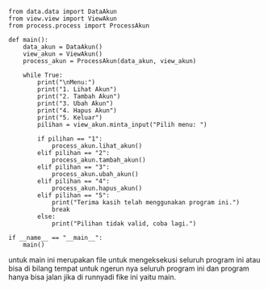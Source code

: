 ```
from data.data import DataAkun
from view.view import ViewAkun
from process.process import ProcessAkun

def main():
    data_akun = DataAkun()
    view_akun = ViewAkun()
    process_akun = ProcessAkun(data_akun, view_akun)

    while True:
        print("\nMenu:")
        print("1. Lihat Akun")
        print("2. Tambah Akun")
        print("3. Ubah Akun")
        print("4. Hapus Akun")
        print("5. Keluar")
        pilihan = view_akun.minta_input("Pilih menu: ")

        if pilihan == "1":
            process_akun.lihat_akun()
        elif pilihan == "2":
            process_akun.tambah_akun()
        elif pilihan == "3":
            process_akun.ubah_akun()
        elif pilihan == "4":
            process_akun.hapus_akun()
        elif pilihan == "5":
            print("Terima kasih telah menggunakan program ini.")
            break
        else:
            print("Pilihan tidak valid, coba lagi.")

if __name__ == "__main__":
    main()
```
untuk main ini merupakan file untuk mengeksekusi seluruh program ini atau bisa di bilang tempat untuk ngerun nya seluruh program ini dan program hanya bisa jalan jika di runnyadi fike ini yaitu main.

